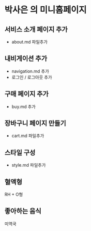 # 박사은 의 미니홈페이지

## 서비스 소개 페이지 추가

- about.md 파일추가

## 내비게이션 추가

- navigation.md 추가
- 로그인 / 로그아웃 추가

## 구매 페이지 추가

- buy.md 추가

## 장바구니 페이지 만들기

- cart.md 파일추가

## 스타일 구성

- style.md 파일추가

## 혈액형

RH + O형

## 좋아하는 음식

미역국
